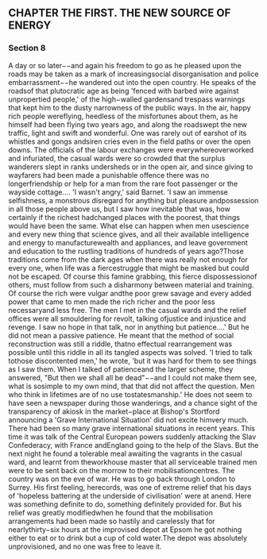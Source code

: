 ## CHAPTER THE FIRST. THE NEW SOURCE OF ENERGY

### Section 8

A day or so later−−and again his freedom to go as he pleased upon the roads may be taken as a mark of increasingsocial disorganisation and police embarrassment−−he wandered out into the open country. He speaks of the roadsof that plutocratic age as being 'fenced with barbed wire against unpropertied people,' of the high−walled gardensand trespass warnings that kept him to the dusty narrowness of the public ways. In the air, happy rich people wereflying, heedless of the misfortunes about them, as he himself had been flying two years ago, and along the roadswept the new traffic, light and swift and wonderful. One was rarely out of earshot of its whistles and gongs andsiren cries even in the field paths or over the open downs. The officials of the labour exchanges were everywhereoverworked and infuriated, the casual wards were so crowded that the surplus wanderers slept in ranks undersheds or in the open air, and since giving to wayfarers had been made a punishable offence there was no longerfriendship or help for a man from the rare foot passenger or the wayside cottage....
'I wasn't angry,' said Barnet. 'I saw an immense selfishness, a monstrous disregard for anything but pleasure andpossession in all those people above us, but I saw how inevitable that was, how certainly if the richest hadchanged places with the poorest, that things would have been the same. What else can happen when men usescience and every new thing that science gives, and all their available intelligence and energy to manufacturewealth and appliances, and leave government and education to the rustling traditions of hundreds of years ago?Those traditions come from the dark ages when there was really not enough for every one, when life was a fiercestruggle that might be masked but could not be escaped. Of course this famine grabbing, this fierce dispossessionof others, must follow from such a disharmony between material and training. Of course the rich were vulgar andthe poor grew savage and every added power that came to men made the rich richer and the poor less necessaryand less free. The men I met in the casual wards and the relief offices were all smouldering for revolt, talking ofjustice and injustice and revenge. I saw no hope in that talk, nor in anything but patience....'
But he did not mean a passive patience. He meant that the method of social reconstruction was still a riddle, thatno effectual rearrangement was possible until this riddle in all its tangled aspects was solved. 'I tried to talk tothose discontented men,' he wrote, 'but it was hard for them to see things as I saw them. When I talked of patienceand the larger scheme, they answered, "But then we shall all be dead"−−and I could not make them see, what is sosimple to my own mind, that that did not affect the question. Men who think in lifetimes are of no use tostatesmanship.'
He does not seem to have seen a newspaper during those wanderings, and a chance sight of the transparency of akiosk in the market−place at Bishop's Stortford announcing a 'Grave International Situation' did not excite himvery much. There had been so many grave international situations in recent years.
This time it was talk of the Central European powers suddenly attacking the Slav Confederacy, with France andEngland going to the help of the Slavs.
But the next night he found a tolerable meal awaiting the vagrants in the casual ward, and learnt from theworkhouse master that all serviceable trained men were to be sent back on the morrow to their mobilisationcentres. The country was on the eve of war. He was to go back through London to Surrey. His first feeling, herecords, was one of extreme relief that his days of 'hopeless battering at the underside of civilisation' were at anend. Here was something definite to do, something definitely provided for. But his relief was greatly modifiedwhen he found that the mobilisation arrangements had been made so hastily and carelessly that for nearlythirty−six hours at the improvised depot at Epsom he got nothing either to eat or to drink but a cup of cold water.The depot was absolutely unprovisioned, and no one was free to leave it.